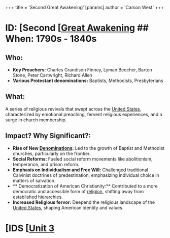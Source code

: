 +++
 title = 'Second Great Awakening'
[params]
	author = 'Carson West'
+++
# ID: [Second [[Great Awakening](./../second-[[great-awakening/) ## When: 1790s - 1840s
## Who: 
- **Key Preachers:** Charles Grandison Finney, Lyman Beecher, Barton Stone, Peter Cartwright, Richard Allen
- **Various Protestant denominations:** Baptists, Methodists, Presbyterians 
## What: 
A series of religious revivals that swept across the [United States](./../united-states/), characterized by emotional preaching, fervent religious experiences, and a surge in church membership. 
## Impact? Why Significant?: 
- **Rise of New [Denominations](./../denominations/):** Led to the growth of Baptist and Methodist churches, particularly on the frontier. 
- **Social Reforms:** Fueled social reform movements like abolitionism, temperance, and prison reform. 
- **Emphasis on Individualism and Free Will:** Challenged traditional Calvinist doctrines of predestination, emphasizing individual choice in matters of salvation.
- ** Democratization of American Christianity:**  Contributed to a more democratic and accessible form of [religion](./../religion/), shifting away from established hierarchies. 
- **Increased Religious fervor:**  Deepend the religious landscape of the [United States](./../united-states/), shaping American identity and values. 

# [IDS [[Unit 3](./../ids-[[unit-3/)